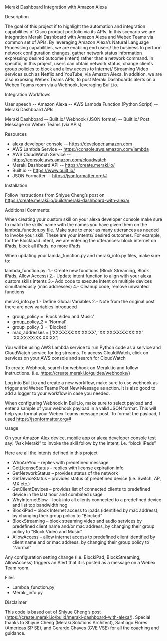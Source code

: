 Meraki Dashboard Integration with Amazon Alexa

Description

The goal of this project if to highlight the automation and integration capabilities of Cisco product portfolio via its APIs. In this scenario we are integration Meraki Dashboard with Amazon Alexa and Webex Teams via common set of APIs. By leveraging Amazon Alexa’s Natural Language Processing capabilities, we are enabling end users/ the business to perform network configuration changes, gather network status information expressing desired outcome (intent) rather than a network command. In specific, in this project, users can obtain network status, change clients group policies to block and allow access to Internet/ Streaming Video services such as Netflix and YouTube, via Amazon Alexa. In addition, we are also exposing Webex Teams APIs, to post Meraki Dashboards alerts on a Webex Teams room via a Webhook, leveraging Built.io.

Integration Workflows

User speech -- Amazon Alexa -- AWS Lambda Function (Python Script) -- Meraki Dashboard APIs

Meraki Dashboard -- Built.io/ Webhook (JSON format) -- Built.io/ Post Message on Webex Teams (via APIs)

Resources
  
  * alexa developer console -- https://developer.amazon.com
  * AWS Lambda Service -- https://console.aws.amazon.com/lambda
  * AWS CloudWatch Service --https://console.aws.amazon.com/cloudwatch
  * Meraki Dashboard API -- https://create.meraki.io/ 
  * Built.io -- https://www.built.io/
  * JSON Formatter -- https://jsonformatter.org/# 

Installation

Follow instructions from Shiyue Cheng’s post on https://create.meraki.io/build/meraki-dashboard-with-alexa/

Additional Comments:

When creating your custom skill on your alexa developer console make sure to match the skills’ name with the names you have given them on the lambda_function.py file. Make sure to enter as many utterances as needed to invoke your skill. These are your intents/ desired outcomes. For example, for the BlockIpad intent, we are entering the utterances: block internet on iPads, block all iPads, no more iPads

When updating your lamda_function.py and meraki_info.py files, make sure to:

lambda_function.py:
1.- Create new functions (Block Streaming, Block iPads, Allow Access)
2.- Update intent function to align with your alexa custom skills intents
3.- Add code to execute intent on multiple devices simultaneously (mac addresses)
4.- Cleanup code, remove unwanted functions

meraki_info.py
1.- Define Global Variables
2.- Note from the original post there are new variables introduced
  * group_policy = 'Block Video and Music'
  * group_policy_2 = 'Normal'
  * group_policy_3 = 'Blocked'
  * mac_addresses = [‘XX:XX:XX:XX:XX:XX', ‘XX:XX:XX:XX:XX:XX', ‘XX:XX:XX:XX:XX:XX']

You will be using AWS Lambda service to run Python code as a service and CloudWatch service for log streams. To access ClouldWatch, click on services on your AWS console and search for CloudWatch

To create Webhook, search for webhook on Meraki.io and follow instructions. (i.e. https://create.meraki.io/guides/webhooks/)

Log into Built.io and create a new workflow, make sure to use webhook as trigger and Webex Teams Post New Message as action. It is also good to add a logger to your workflow in case you needed.

When configuring Webhook in Built.io, make sure to select payload and enter a sample of your webhook payload in a valid JSON format. This will help you format your Webex Teams message post.  To format the payload, I used https://jsonformatter.org/#


Usage

On your Amazon Alex device, mobile app or alexa developer console test say: “Ask Meraki” to invoke the skill follow by the intent, i.e. “block iPads”

Here are all the intents defined in this project
  * WhoAreYou – replies with predefined message
  * GetLicenseStatus – replies with license expiration info
  * GetNetworkStatus – provides status of the network
  * GetDeviceStatus – provides status of predefined device (i.e. Switch, AP, MX etc.)
  * GetClientDevices – provides list of connected clients to predefined device in the last hour and combined usage
  * WhyInternetSlow – look into all clients connected to a predefined device and list top bandwidth hog
  * BlockiPad – block Internet access to ipads (identified by mac address), by changing their group policy to “Blocked”
  * BlockStreaming – block streaming video and audio services by predefined client name and/or mac address, by changing their group policy to “Block Video and Music”
  * AllowAccess – allow internet access to predefined client identified by client name and or mac address, by changing their group policy to “Normal”

Any configuration setting change (i.e.  BlockiPad, BlockStreaming, AllowAccess) triggers an Alert that it is posted as a message on a Webex Team room.

Files
  * Lambda_function.py
  * Meraki_info.py

Disclaimer

This code is based out of Shiyue Cheng’s post (https://create.meraki.io/build/meraki-dashboard-with-alexa/). Special thanks to Shiyue Cheng (Meraki Solutions Architect), Santiago Flores (Americas SP SE), and Gerardo Chaves (GVE VSE) for all the coaching and guidance.
